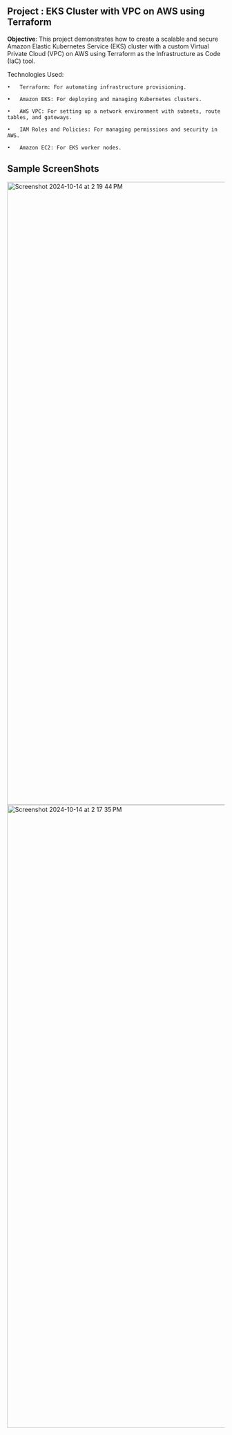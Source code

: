## Project : EKS Cluster with VPC on AWS using Terraform

**Objective**: This project demonstrates how to create a scalable and secure Amazon Elastic Kubernetes Service (EKS) cluster with a custom Virtual Private Cloud (VPC) on AWS using Terraform as the Infrastructure as Code (IaC) tool.

Technologies Used:

	•	Terraform: For automating infrastructure provisioning.
 
	•	Amazon EKS: For deploying and managing Kubernetes clusters.
 
	•	AWS VPC: For setting up a network environment with subnets, route tables, and gateways.
 
	•	IAM Roles and Policies: For managing permissions and security in AWS.
 
	•	Amazon EC2: For EKS worker nodes.

 ## Sample ScreenShots
<img width="1440" alt="Screenshot 2024-10-14 at 2 19 44 PM" src="https://github.com/user-attachments/assets/a3977fbd-5054-420f-981b-2c80b45c26f5">

 <img width="1440" alt="Screenshot 2024-10-14 at 2 17 35 PM" src="https://github.com/user-attachments/assets/193c3b93-4077-41b9-b28f-fbab67bd6d3c">

